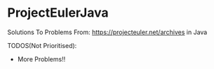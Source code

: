 # ProjectEulerJava

Solutions To Problems From: https://projecteuler.net/archives in Java

TODOS(Not Prioritised):
* More Problems!!
